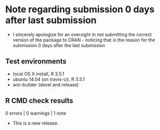 # Note regarding submission 0 days after last submission

* I sincerely apologize for an oversight in not submitting the correct version of the package to CRAN - noticing that is the reason for the submission 0 days after the last submission

## Test environments
* local OS X install, R 3.5.1
* ubuntu 14.04 (on travis-ci), R 3.5.1
* win-builder (devel and release)

## R CMD check results

0 errors | 0 warnings | 1 note

* This is a new release.
